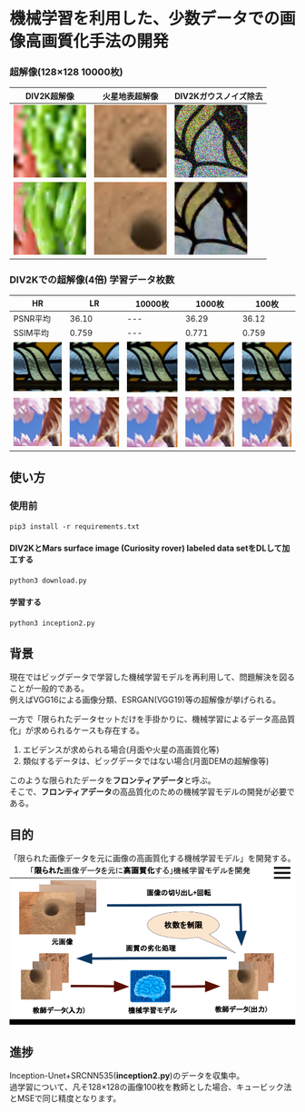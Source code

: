 # 機械学習を利用した、少数データでの画像高画質化手法の開発
### 超解像(128×128 10000枚)
|DIV2K超解像|火星地表超解像|DIV2Kガウスノイズ除去|
|---|---|---|
|![](https://github.com/jSm449g4d/Research/blob/master/assets/t570.png)|![](https://github.com/jSm449g4d/Research/blob/master/assets/t529.png)|![](https://github.com/jSm449g4d/Research/blob/master/assets/t236.png)|
|![](https://github.com/jSm449g4d/Research/blob/master/assets/p570.png)|![](https://github.com/jSm449g4d/Research/blob/master/assets/p529.png)|![](https://github.com/jSm449g4d/Research/blob/master/assets/p236.png)|

### DIV2Kでの超解像(4倍) 学習データ枚数
|HR|LR|10000枚|1000枚|100枚|
|---|---|---|---|---|
|PSNR平均|36.10|---|36.29|36.12|
|SSIM平均|0.759|---|0.771|0.759|
|![](https://github.com/jSm449g4d/Research/blob/master/assets/278_HR.png)|![](https://github.com/jSm449g4d/Research/blob/master/assets/278_LR.png)|![](https://github.com/jSm449g4d/Research/blob/master/assets/278_10000.png)|![](https://github.com/jSm449g4d/Research/blob/master/assets/278_1000.png)|![](https://github.com/jSm449g4d/Research/blob/master/assets/278_100.png)|
|![](https://github.com/jSm449g4d/Research/blob/master/assets/349_HR.png)|![](https://github.com/jSm449g4d/Research/blob/master/assets/349_LR.png)|![](https://github.com/jSm449g4d/Research/blob/master/assets/349_10000.png)|![](https://github.com/jSm449g4d/Research/blob/master/assets/349_1000.png)|![](https://github.com/jSm449g4d/Research/blob/master/assets/349_100.png)|
## 使い方
### 使用前
`pip3 install -r requirements.txt`  
#### **DIV2K**と**Mars surface image (Curiosity rover) labeled data set**をDLして加工する  
`python3 download.py`  
#### 学習する  
`python3 inception2.py`  
## 背景
現在ではビッグデータで学習した機械学習モデルを再利用して、問題解決を図ることが一般的である。  
例えばVGG16による画像分類、ESRGAN(VGG19)等の超解像が挙げられる。  

一方で「限られたデータセットだけを手掛かりに、機械学習によるデータ高品質化」が求められるケースも存在する。  
1. エビデンスが求められる場合(月面や火星の高画質化等)  
2. 類似するデータは、ビッグデータではない場合(月面DEMの超解像等)  

このような限られたデータを**フロンティアデータ**と呼ぶ。  
そこで、**フロンティアデータ**の高品質化のための機械学習モデルの開発が必要である。  
## 目的
「限られた画像データを元に画像の高画質化する機械学習モデル」を開発する。
![](https://github.com/jSm449g4d/Research/blob/master/assets/selfteaching.png)
## 進捗
Inception-Unet+SRCNN535(**inception2.py**)のデータを収集中。  
過学習について、凡そ128×128の画像100枚を教師とした場合、キュービック法とMSEで同じ精度となります。
